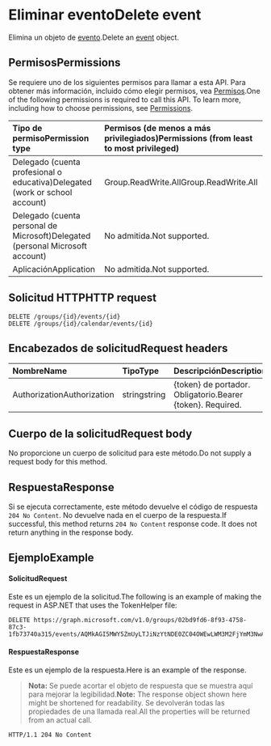 # <a name="delete-event"></a><span data-ttu-id="c8b32-101">Eliminar evento</span><span class="sxs-lookup"><span data-stu-id="c8b32-101">Delete event</span></span>
<span data-ttu-id="c8b32-102">Elimina un objeto de [evento](../resources/event.md).</span><span class="sxs-lookup"><span data-stu-id="c8b32-102">Delete an [event](../resources/event.md) object.</span></span>

## <a name="permissions"></a><span data-ttu-id="c8b32-103">Permisos</span><span class="sxs-lookup"><span data-stu-id="c8b32-103">Permissions</span></span>
<span data-ttu-id="c8b32-p101">Se requiere uno de los siguientes permisos para llamar a esta API. Para obtener más información, incluido cómo elegir permisos, vea [Permisos](../../../concepts/permissions_reference.md).</span><span class="sxs-lookup"><span data-stu-id="c8b32-p101">One of the following permissions is required to call this API. To learn more, including how to choose permissions, see [Permissions](../../../concepts/permissions_reference.md).</span></span>

|<span data-ttu-id="c8b32-106">Tipo de permiso</span><span class="sxs-lookup"><span data-stu-id="c8b32-106">Permission type</span></span>      | <span data-ttu-id="c8b32-107">Permisos (de menos a más privilegiados)</span><span class="sxs-lookup"><span data-stu-id="c8b32-107">Permissions (from least to most privileged)</span></span>              |
|:--------------------|:---------------------------------------------------------|
|<span data-ttu-id="c8b32-108">Delegado (cuenta profesional o educativa)</span><span class="sxs-lookup"><span data-stu-id="c8b32-108">Delegated (work or school account)</span></span> | <span data-ttu-id="c8b32-109">Group.ReadWrite.All</span><span class="sxs-lookup"><span data-stu-id="c8b32-109">Group.ReadWrite.All</span></span>    |
|<span data-ttu-id="c8b32-110">Delegado (cuenta personal de Microsoft)</span><span class="sxs-lookup"><span data-stu-id="c8b32-110">Delegated (personal Microsoft account)</span></span> | <span data-ttu-id="c8b32-111">No admitida.</span><span class="sxs-lookup"><span data-stu-id="c8b32-111">Not supported.</span></span>    |
|<span data-ttu-id="c8b32-112">Aplicación</span><span class="sxs-lookup"><span data-stu-id="c8b32-112">Application</span></span> | <span data-ttu-id="c8b32-113">No admitida.</span><span class="sxs-lookup"><span data-stu-id="c8b32-113">Not supported.</span></span> |

## <a name="http-request"></a><span data-ttu-id="c8b32-114">Solicitud HTTP</span><span class="sxs-lookup"><span data-stu-id="c8b32-114">HTTP request</span></span>
<!-- { "blockType": "ignored" } -->
```http
DELETE /groups/{id}/events/{id}
DELETE /groups/{id}/calendar/events/{id}
```

## <a name="request-headers"></a><span data-ttu-id="c8b32-115">Encabezados de solicitud</span><span class="sxs-lookup"><span data-stu-id="c8b32-115">Request headers</span></span>
| <span data-ttu-id="c8b32-116">Nombre</span><span class="sxs-lookup"><span data-stu-id="c8b32-116">Name</span></span>       | <span data-ttu-id="c8b32-117">Tipo</span><span class="sxs-lookup"><span data-stu-id="c8b32-117">Type</span></span> | <span data-ttu-id="c8b32-118">Descripción</span><span class="sxs-lookup"><span data-stu-id="c8b32-118">Description</span></span>|
|:---------------|:--------|:----------|
| <span data-ttu-id="c8b32-119">Authorization</span><span class="sxs-lookup"><span data-stu-id="c8b32-119">Authorization</span></span>  | <span data-ttu-id="c8b32-120">string</span><span class="sxs-lookup"><span data-stu-id="c8b32-120">string</span></span>  | <span data-ttu-id="c8b32-p102">{token} de portador. Obligatorio.</span><span class="sxs-lookup"><span data-stu-id="c8b32-p102">Bearer {token}. Required.</span></span> |

## <a name="request-body"></a><span data-ttu-id="c8b32-123">Cuerpo de la solicitud</span><span class="sxs-lookup"><span data-stu-id="c8b32-123">Request body</span></span>
<span data-ttu-id="c8b32-124">No proporcione un cuerpo de solicitud para este método.</span><span class="sxs-lookup"><span data-stu-id="c8b32-124">Do not supply a request body for this method.</span></span>

## <a name="response"></a><span data-ttu-id="c8b32-125">Respuesta</span><span class="sxs-lookup"><span data-stu-id="c8b32-125">Response</span></span>
<span data-ttu-id="c8b32-p103">Si se ejecuta correctamente, este método devuelve el código de respuesta `204 No Content`. No devuelve nada en el cuerpo de la respuesta.</span><span class="sxs-lookup"><span data-stu-id="c8b32-p103">If successful, this method returns `204 No Content` response code. It does not return anything in the response body.</span></span>

## <a name="example"></a><span data-ttu-id="c8b32-128">Ejemplo</span><span class="sxs-lookup"><span data-stu-id="c8b32-128">Example</span></span>
#### <a name="request"></a><span data-ttu-id="c8b32-129">Solicitud</span><span class="sxs-lookup"><span data-stu-id="c8b32-129">Request</span></span>
<span data-ttu-id="c8b32-130">Este es un ejemplo de la solicitud.</span><span class="sxs-lookup"><span data-stu-id="c8b32-130">The following is an example of making the request in ASP.NET that uses the TokenHelper file:</span></span>
<!-- {
  "blockType": "request",
  "name": "delete_group_event"
}-->
```http
DELETE https://graph.microsoft.com/v1.0/groups/02bd9fd6-8f93-4758-87c3-1fb73740a315/events/AQMkAGI5MWY5ZmUyLTJiNzYtNDE0ZC04OWEwLWM3M2FjYmM3NwAzZWYARgAAA_b2VnUAiWNLj0xeSOs499YHAMT2RdsuOqRIlQZ4vOzp66YAAAIBDQAAAMT2RdsuOqRIlQZ4vOzp66YAAAIJOgAAAA==
```

#### <a name="response"></a><span data-ttu-id="c8b32-131">Respuesta</span><span class="sxs-lookup"><span data-stu-id="c8b32-131">Response</span></span>
<span data-ttu-id="c8b32-132">Este es un ejemplo de la respuesta.</span><span class="sxs-lookup"><span data-stu-id="c8b32-132">Here is an example of the response.</span></span> 
><span data-ttu-id="c8b32-133">**Nota:** Se puede acortar el objeto de respuesta que se muestra aquí para mejorar la legibilidad.</span><span class="sxs-lookup"><span data-stu-id="c8b32-133">**Note:** The response object shown here might be shortened for readability.</span></span> <span data-ttu-id="c8b32-134">Se devolverán todas las propiedades de una llamada real.</span><span class="sxs-lookup"><span data-stu-id="c8b32-134">All the properties will be returned from an actual call.</span></span>
<!-- {
  "blockType": "response",
  "truncated": true
} -->
```http
HTTP/1.1 204 No Content
```

<!-- uuid: 8fcb5dbc-d5aa-4681-8e31-b001d5168d79
2015-10-25 14:57:30 UTC -->
<!-- {
  "type": "#page.annotation",
  "description": "Delete event",
  "keywords": "",
  "section": "documentation",
  "tocPath": ""
}-->
